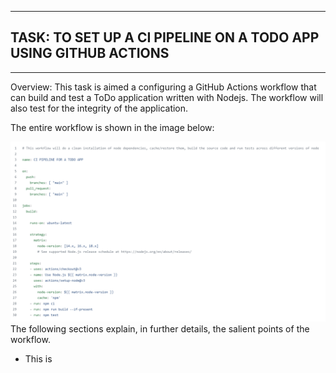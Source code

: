 
___
## TASK: TO SET UP A CI PIPELINE ON A TODO APP USING GITHUB ACTIONS
___

Overview: This task is aimed a configuring a GitHub Actions workflow that can build and test  a ToDo application written with Nodejs. The workflow will also test for the integrity of the application. 

The entire workflow is shown in the image below:

![CI Workflow](./images/CI_workflow.PNG 'Entire CI Workflow')
The following sections explain, in further details, the salient points of the workflow.


* This is

